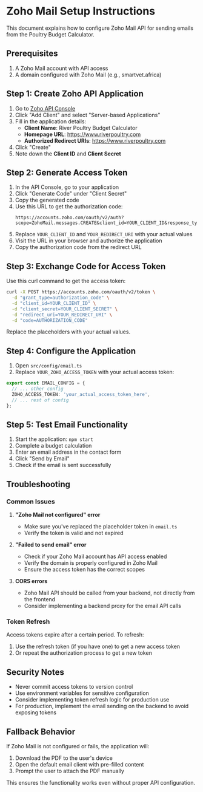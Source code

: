 # Zoho Mail Setup Instructions

This document explains how to configure Zoho Mail API for sending emails from the Poultry Budget Calculator.

## Prerequisites

1. A Zoho Mail account with API access
2. A domain configured with Zoho Mail (e.g., smartvet.africa)

## Step 1: Create Zoho API Application

1. Go to [Zoho API Console](https://api-console.zoho.com/)
2. Click "Add Client" and select "Server-based Applications"
3. Fill in the application details:
   - **Client Name**: River Poultry Budget Calculator
   - **Homepage URL**: https://www.riverpoultry.com
   - **Authorized Redirect URIs**: https://www.riverpoultry.com
4. Click "Create"
5. Note down the **Client ID** and **Client Secret**

## Step 2: Generate Access Token

1. In the API Console, go to your application
2. Click "Generate Code" under "Client Secret"
3. Copy the generated code
4. Use this URL to get the authorization code:
   ```
   https://accounts.zoho.com/oauth/v2/auth?scope=ZohoMail.messages.CREATE&client_id=YOUR_CLIENT_ID&response_type=code&redirect_uri=YOUR_REDIRECT_URI&access_type=offline
   ```
5. Replace `YOUR_CLIENT_ID` and `YOUR_REDIRECT_URI` with your actual values
6. Visit the URL in your browser and authorize the application
7. Copy the authorization code from the redirect URL

## Step 3: Exchange Code for Access Token

Use this curl command to get the access token:

```bash
curl -X POST https://accounts.zoho.com/oauth/v2/token \
  -d "grant_type=authorization_code" \
  -d "client_id=YOUR_CLIENT_ID" \
  -d "client_secret=YOUR_CLIENT_SECRET" \
  -d "redirect_uri=YOUR_REDIRECT_URI" \
  -d "code=AUTHORIZATION_CODE"
```

Replace the placeholders with your actual values.

## Step 4: Configure the Application

1. Open `src/config/email.ts`
2. Replace `YOUR_ZOHO_ACCESS_TOKEN` with your actual access token:

```typescript
export const EMAIL_CONFIG = {
  // ... other config
  ZOHO_ACCESS_TOKEN: 'your_actual_access_token_here',
  // ... rest of config
};
```

## Step 5: Test Email Functionality

1. Start the application: `npm start`
2. Complete a budget calculation
3. Enter an email address in the contact form
4. Click "Send by Email"
5. Check if the email is sent successfully

## Troubleshooting

### Common Issues

1. **"Zoho Mail not configured" error**
   - Make sure you've replaced the placeholder token in `email.ts`
   - Verify the token is valid and not expired

2. **"Failed to send email" error**
   - Check if your Zoho Mail account has API access enabled
   - Verify the domain is properly configured in Zoho Mail
   - Ensure the access token has the correct scopes

3. **CORS errors**
   - Zoho Mail API should be called from your backend, not directly from the frontend
   - Consider implementing a backend proxy for the email API calls

### Token Refresh

Access tokens expire after a certain period. To refresh:

1. Use the refresh token (if you have one) to get a new access token
2. Or repeat the authorization process to get a new token

## Security Notes

- Never commit access tokens to version control
- Use environment variables for sensitive configuration
- Consider implementing token refresh logic for production use
- For production, implement the email sending on the backend to avoid exposing tokens

## Fallback Behavior

If Zoho Mail is not configured or fails, the application will:
1. Download the PDF to the user's device
2. Open the default email client with pre-filled content
3. Prompt the user to attach the PDF manually

This ensures the functionality works even without proper API configuration.

